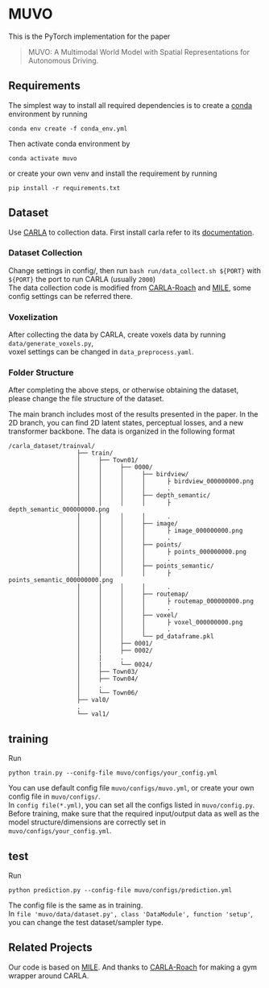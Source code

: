 # MUVO
This is the PyTorch implementation for the paper
> MUVO: A Multimodal World Model with Spatial Representations for Autonomous Driving. <br/>

## Requirements
The simplest way to install all required dependencies is to create 
a [conda](https://docs.conda.io/projects/miniconda/en/latest/) environment by running
```
conda env create -f conda_env.yml
```
Then activate conda environment by
```
conda activate muvo
```
or create your own venv and install the requirement by running
```
pip install -r requirements.txt
```


## Dataset
Use [CARLA](http://carla.org/) to collection data. 
First install carla refer to its [documentation](https://carla.readthedocs.io/en/latest/).

### Dataset Collection
Change settings in config/, 
then run `bash run/data_collect.sh ${PORT}` 
with `${PORT}` the port to run CARLA (usually `2000`) <br/>
The data collection code is modified from 
[CARLA-Roach](https://github.com/zhejz/carla-roach) and [MILE](https://github.com/wayveai/mile),
some config settings can be referred there.

### Voxelization
After collecting the data by CARLA, create voxels data by running `data/generate_voxels.py`, <br/> 
voxel settings can be changed in `data_preprocess.yaml`.

### Folder Structure
After completing the above steps, or otherwise obtaining the dataset,
please change the file structure of the dataset. <br/>

The main branch includes most of the results presented in the paper. In the 2D branch, you can find 2D latent states, perceptual losses, and a new transformer backbone. The data is organized in the following format
```
/carla_dataset/trainval/
                   ├── train/
                   │     ├── Town01/
                   │     │     ├── 0000/
                   │     │     │     ├── birdview/
                   │     │     │     │      ├ birdview_000000000.png
                   │     │     │     │      .
                   │     │     │     ├── depth_semantic/
                   │     │     │     │      ├ depth_semantic_000000000.png
                   │     │     │     │      .
                   │     │     │     ├── image/
                   │     │     │     │      ├ image_000000000.png
                   │     │     │     │      .
                   │     │     │     ├── points/
                   │     │     │     │      ├ points_000000000.png
                   │     │     │     │      .
                   │     │     │     ├── points_semantic/
                   │     │     │     │      ├ points_semantic_000000000.png
                   │     │     │     │      .
                   │     │     │     ├── routemap/
                   │     │     │     │      ├ routemap_000000000.png
                   │     │     │     │      .
                   │     │     │     ├── voxel/
                   │     │     │     │      ├ voxel_000000000.png
                   │     │     │     │      .
                   │     │     │     └── pd_dataframe.pkl
                   │     │     ├── 0001/
                   │     │     ├── 0002/
                   │     |     .
                   │     |     └── 0024/
                   │     ├── Town03/
                   │     ├── Town04/
                   │     .
                   │     └── Town06/
                   ├── val0/
                   .
                   └── val1/
```

## training
Run
```angular2html
python train.py --conifg-file muvo/configs/your_config.yml
```
You can use default config file `muvo/configs/muvo.yml`, or create your own config file in `muvo/configs/`. <br/>
In `config file(*.yml)`, you can set all the configs listed in `muvo/config.py`. <br/>
Before training, make sure that the required input/output data as well as the model structure/dimensions are correctly set in `muvo/configs/your_config.yml`.

## test
Run
```angular2html
python prediction.py --config-file muvo/configs/prediction.yml
```
The config file is the same as in training.\
In `file 'muvo/data/dataset.py', class 'DataModule', function 'setup'`, you can change the test dataset/sampler type.

## Related Projects
Our code is based on [MILE](https://github.com/wayveai/mile). 
And thanks to [CARLA-Roach](https://github.com/zhejz/carla-roach) for making a gym wrapper around CARLA.
